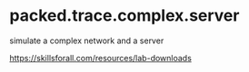 # packed.trace.complex.server


simulate a complex network and a server


https://skillsforall.com/resources/lab-downloads
